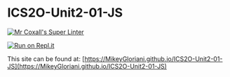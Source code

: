 # ICS2O-Unit2-01-JS

[![Mr Coxall's Super Linter](https://github.com/MikeyGloriani/ICS2O-Unit2-01-JS/workflows/Mr%20Coxall's%20Super%20Linter/badge.svg)](https://github.com/MikeyGloriani/ICS2O-Unit2-01-JS/actions/)

[![Run on Repl.it](https://repl.it/badge/github/MikeyGloriani/ICS2O-Unit2-01-JS)](https://repl.it/github/MikeyGloriani/ICS2O-Unit2-01-JS)

This site can be found at: [https://MikeyGloriani.github.io/ICS2O-Unit2-01-JS](https://MikeyGloriani.github.io/ICS2O-Unit2-01-JS)

